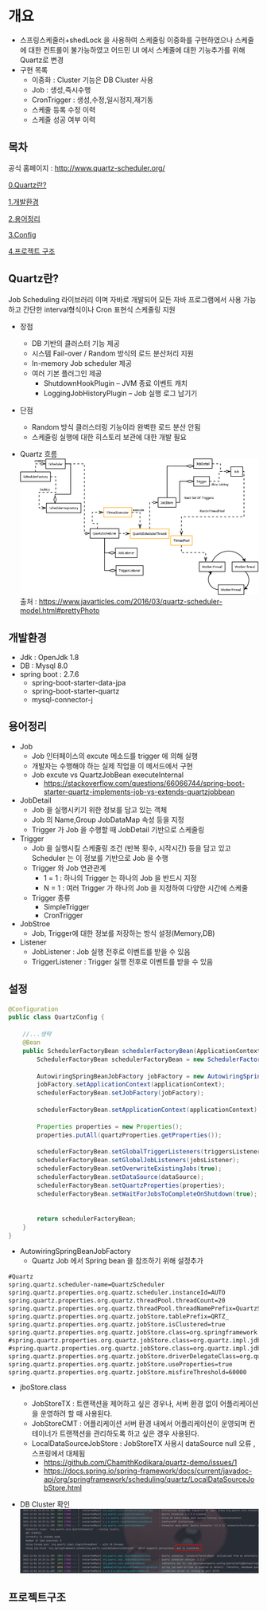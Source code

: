 # 개요
* 스프링스케줄러+shedLock 을 사용하여 스케줄링 이중화를 구현하였으나 
스케줄에 대한 컨트롤이 불가능하였고 어드민 UI 에서 스케줄에 대한 기능추가를 위해 Quartz로 변경
* 구현 목록
  * 이중화 : Cluster 기능은 DB Cluster 사용
  * Job : 생성,즉시수행
  * CronTrigger : 생성,수정,일시정지,재기동
  * 스케줄 등록 수정 이력
  * 스케줄 성공 여부 이력

## 목차
  공식 홈페이지 : http://www.quartz-scheduler.org/

  [0.Quartz란?](#Quartz란?)

  [1.개발환경](#개발환경)

  [2.용어정리](#용어정리)

  [3.Config](#설정)

  [4.프로젝트 구조](#프로젝트구조)

## Quartz란?
Job Scheduling 라이브러리 이며 자바로 개발되어 모든 자바 프로그램에서 사용 가능하고
간단한 interval형식이나 Cron 표현식 스케줄링 지원
* 장점
  * DB 기반의 클러스터 기능 제공
  * 시스템 Fail-over / Random 방식의 로드 분산처리 지원
  * In-memory Job scheduler 제공
  * 여러 기본 플러그인 제공
    * ShutdownHookPlugin – JVM 종료 이벤트 캐치
    * LoggingJobHistoryPlugin – Job 실행 로그 남기기

* 단점
  * Random 방식 클러스터링 기능이라 완벽한 로드 분산 안됨
  * 스케줄링 실행에 대한 히스토리 보관에 대한 개발 필요

* Quartz 흐름
  ![img_1.png](img_1.png)
  출처 : https://www.javarticles.com/2016/03/quartz-scheduler-model.html#prettyPhoto

## 개발환경
* Jdk : OpenJdk 1.8
* DB : Mysql 8.0
* spring boot : 2.7.6
  - spring-boot-starter-data-jpa
  - spring-boot-starter-quartz
  - mysql-connector-j

## 용어정리
* Job
  * Job 인터페이스의 excute 메소드를 trigger 에 의해 실행
  * 개발자는 수행해야 하는 실제 작업을 이 메서드에서 구현
  * Job excute vs QuartzJobBean executeInternal
    * https://stackoverflow.com/questions/66066744/spring-boot-starter-quartz-implements-job-vs-extends-quartzjobbean
* JobDetail
  * Job 을 실행시키기 위한 정보를 담고 있는 객체
  * Job 의 Name,Group JobDataMap 속성 등을 지정
  * Trigger 가 Job 을 수행할 때 JobDetail 기반으로 스케줄링
* Trigger
  * Job 을 실행시킬 스케줄링 조건 (반복 횟수, 시작시간) 등을 담고 있고 Scheduler 는 이 정보를 기반으로 Job 을 수행
  * Trigger 와 Job 연관관계
    * 1 = 1 : 하나의 Trigger 는 하나의 Job 을 반드시 지정
    * N = 1 : 여러 Trigger 가 하나의 Job 을 지정하여 다양한 시간에 스케줄
  * Trigger 종류
    * SimpleTrigger
    * CronTrigger
* JobStroe
  * Job, Trigger에 대한 정보를 저장하는 방식 설정(Memory,DB)
* Listener
  * JobListener : Job 실행 전후로 이벤트를 받을 수 있음
  * TriggerListener : Trigger 실행 전후로 이벤트를 받을 수 있음
## 설정
```java
@Configuration
public class QuartzConfig {

    //...생략
    @Bean
    public SchedulerFactoryBean schedulerFactoryBean(ApplicationContext applicationContext) {
        SchedulerFactoryBean schedulerFactoryBean = new SchedulerFactoryBean();

        AutowiringSpringBeanJobFactory jobFactory = new AutowiringSpringBeanJobFactory();
        jobFactory.setApplicationContext(applicationContext);
        schedulerFactoryBean.setJobFactory(jobFactory);

        schedulerFactoryBean.setApplicationContext(applicationContext);

        Properties properties = new Properties();
        properties.putAll(quartzProperties.getProperties());

        schedulerFactoryBean.setGlobalTriggerListeners(triggersListener);
        schedulerFactoryBean.setGlobalJobListeners(jobsListener);
        schedulerFactoryBean.setOverwriteExistingJobs(true);
        schedulerFactoryBean.setDataSource(dataSource);
        schedulerFactoryBean.setQuartzProperties(properties);
        schedulerFactoryBean.setWaitForJobsToCompleteOnShutdown(true);


        return schedulerFactoryBean;
    }
}
```
* AutowiringSpringBeanJobFactory
  * Quartz Job 에서 Spring bean 을 참조하기 위해 설정추가

```properties
#Quartz
spring.quartz.scheduler-name=QuartzScheduler
spring.quartz.properties.org.quartz.scheduler.instanceId=AUTO
spring.quartz.properties.org.quartz.threadPool.threadCount=20
spring.quartz.properties.org.quartz.threadPool.threadNamePrefix=QuartzScheduler
spring.quartz.properties.org.quartz.jobStore.tablePrefix=QRTZ_
spring.quartz.properties.org.quartz.jobStore.isClustered=true
spring.quartz.properties.org.quartz.jobStore.class=org.springframework.scheduling.quartz.LocalDataSourceJobStore
#spring.quartz.properties.org.quartz.jobStore.class=org.quartz.impl.jdbcjobstore.JobStoreTX
#spring.quartz.properties.org.quartz.jobStore.class=org.quartz.impl.jdbcjobstore.JobStoreCMT
spring.quartz.properties.org.quartz.jobStore.driverDelegateClass=org.quartz.impl.jdbcjobstore.StdJDBCDelegate
spring.quartz.properties.org.quartz.jobStore.useProperties=true
spring.quartz.properties.org.quartz.jobStore.misfireThreshold=60000
```
* jboStore.class
  * JobStoreTX : 트랜잭션을 제어하고 싶은 경우나, 서버 환경 없이 어플리케이션을 운영하려 할 때 사용된다.
  * JobStoreCMT : 어플리케이션 서버 환경 내에서 어플리케이션이 운영되며 컨테이너가 트랜잭션을 관리하도록 하고 싶은 경우 사용된다.
  * LocalDataSourceJobStore : JobStoreTX 사용시 dataSource null 오류 , 스프링에서 대체됨
    * https://github.com/ChamithKodikara/quartz-demo/issues/1
    * https://docs.spring.io/spring-framework/docs/current/javadoc-api/org/springframework/scheduling/quartz/LocalDataSourceJobStore.html


* DB Cluster 확인
![img.png](img.png)

## 프로젝트구조